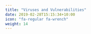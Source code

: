 ```yaml
---
title: "Viruses and Vulnerabilities"
date: 2019-02-28T15:15:34+10:00
icon: "fa-regular fa-wrench"
weight: 14
---
```


 